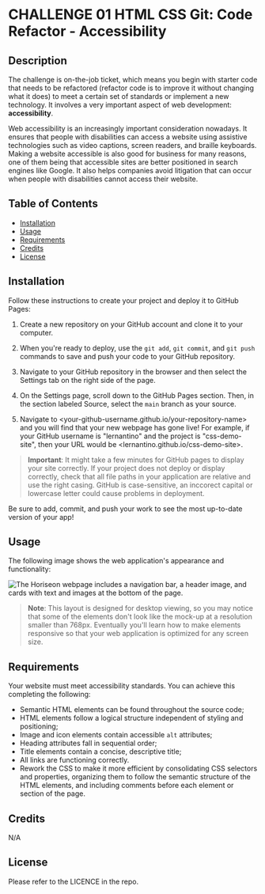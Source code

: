 # CHALLENGE 01 HTML CSS Git: Code Refactor - Accessibility

## Description

The challenge is on-the-job ticket, which means you begin with starter code that
needs to be refactored (refactor code is to improve it without changing what it
does) to meet a certain set of standards or implement a new technology. It
involves a very important aspect of web development: **accessibility**.

Web accessibility is an increasingly important consideration nowadays. It
ensures that people with disabilities can access a website using assistive
technologies such as video captions, screen readers, and braille keyboards.
Making a website accessible is also good for business for many reasons, one of
them being that accessible sites are better positioned in search engines like
Google. It also helps companies avoid litigation that can occur when people with
disabilities cannot access their website.

## Table of Contents

- [Installation](#installation)
- [Usage](#usage)
- [Requirements](#requirements)
- [Credits](#credits)
- [License](#license)

## Installation

Follow these instructions to create your project and deploy it to GitHub Pages:

1. Create a new repository on your GitHub account and clone it to your computer.

1. When you're ready to deploy, use the `git add`, `git commit`, and `git push`
   commands to save and push your code to your GitHub repository.

1. Navigate to your GitHub repository in the browser and then select the
   Settings tab on the right side of the page.

1. On the Settings page, scroll down to the GitHub Pages section. Then, in the
   section labeled Source, select the `main` branch as your source.

1. Navigate to <your-github-username.github.io/your-repository-name> and you
   will find that your new webpage has gone live! For example, if your GitHub
   username is "lernantino" and the project is "css-demo-site", then your URL
   would be <lernantino.github.io/css-demo-site>.

> **Important**: It might take a few minutes for GitHub pages to display your
> site correctly. If your project does not deploy or display correctly, check
> that all file paths in your application are relative and use the right casing.
> GitHub is case-sensitive, an inccorect capital or lowercase letter could cause
> problems in deployment.

Be sure to add, commit, and push your work to see the most up-to-date version of
your app!

## Usage

The following image shows the web application's appearance and functionality:

![The Horiseon webpage includes a navigation bar, a header image, and cards with text and images at the bottom of the page.](../Assets/01-html-css-git-challenge-demo.png)

> **Note**: This layout is designed for desktop viewing, so you may notice that
> some of the elements don't look like the mock-up at a resolution smaller than
> 768px. Eventually you'll learn how to make elements responsive so that your
> web application is optimized for any screen size.

## Requirements

Your website must meet accessibility standards. You can achieve this completing
the following:

- Semantic HTML elements can be found throughout the source code;
- HTML elements follow a logical structure independent of styling and
  positioning;
- Image and icon elements contain accessible `alt` attributes;
- Heading attributes fall in sequential order;
- Title elements contain a concise, descriptive title;
- All links are functioning correctly.
- Rework the CSS to make it more efficient by consolidating CSS selectors and
  properties, organizing them to follow the semantic structure of the HTML
  elements, and including comments before each element or section of the page.

## Credits

N/A

## License

Please refer to the LICENCE in the repo.
